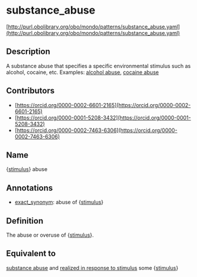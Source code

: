 # substance_abuse 

[http://purl.obolibrary.org/obo/mondo/patterns/substance_abuse.yaml](http://purl.obolibrary.org/obo/mondo/patterns/substance_abuse.yaml)
## Description 

A substance abuse that specifies a specific environmental stimulus such as alcohol, cocaine, etc. Examples: [alcohol abuse](http://purl.obolibrary.org/obo/MONDO_0002046), [cocaine abuse](http://purl.obolibrary.org/obo/MONDO_0004456)
## Contributors 
* [https://orcid.org/0000-0002-6601-2165](https://orcid.org/0000-0002-6601-2165) 
* [https://orcid.org/0000-0001-5208-3432](https://orcid.org/0000-0001-5208-3432) 
* [https://orcid.org/0000-0002-7463-6306](https://orcid.org/0000-0002-7463-6306) 
## Name 

{[stimulus](http://purl.obolibrary.org/obo/BFO_0000040)} abuse

## Annotations 

* [exact_synonym](http://www.geneontology.org/formats/oboInOwl#hasExactSynonym): abuse of {[stimulus](http://purl.obolibrary.org/obo/BFO_0000040)}

## Definition 

The abuse or overuse of {[stimulus](http://purl.obolibrary.org/obo/BFO_0000040)}.

## Equivalent to 

[substance abuse](http://purl.obolibrary.org/obo/MONDO_0002491) and [realized in response to stimulus](http://purl.obolibrary.org/obo/RO_0004028) some {[stimulus](http://purl.obolibrary.org/obo/BFO_0000040)}

